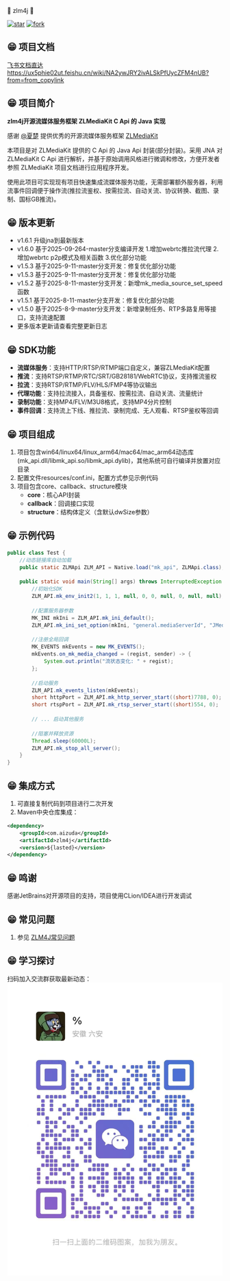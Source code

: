 

📌 zlm4j 📌

[![star](https://gitee.com/aizuda/zlm4j/badge/star.svg?theme=white)](https://gitee.com/aizuda/zlm4j/stargazers)  [![fork](https://gitee.com/aizuda/zlm4j/badge/fork.svg?theme=white)](https://gitee.com/aizuda/zlm4j/members)

## 😁 项目文档
[飞书文档直达 https://ux5phie02ut.feishu.cn/wiki/NA2ywJRY2ivALSkPfUycZFM4nUB?from=from_copylink ](https://ux5phie02ut.feishu.cn/wiki/NA2ywJRY2ivALSkPfUycZFM4nUB?from=from_copylink)

## 😁 项目简介
**zlm4j开源流媒体服务框架 ZLMediaKit C Api 的 Java 实现**

感谢 [@夏楚](https://github.com/xia-chu) 提供优秀的开源流媒体服务框架 [ZLMediaKit ](https://github.com/ZLMediaKit/ZLMediaKit)

本项目是对 ZLMediaKit 提供的 C Api 的 Java Api 封装(部分封装)。采用 JNA 对 ZLMediaKit C Api 进行解析，并基于原始调用风格进行微调和修改，方便开发者参照 ZLMediaKit 项目文档进行应用程序开发。

使用此项目可实现现有项目快速集成流媒体服务功能，无需部署额外服务器，利用流事件回调便于操作流(推拉流鉴权、按需拉流、自动关流、协议转换、截图、录制、国标GB推流)。

## 😁 版本更新
- v1.6.1 升级jna到最新版本
- v1.6.0 基于2025-09-264-master分支编译开发 1.增加webrtc推拉流代理 2.增加webrtc p2p模式及相关函数 3.优化部分功能
- v1.5.3 基于2025-9-11-master分支开发：修复优化部分功能
- v1.5.3 基于2025-9-11-master分支开发：修复优化部分功能
- v1.5.2 基于2025-8-11-master分支开发：新增mk_media_source_set_speed函数
- v1.5.1 基于2025-8-11-master分支开发：修复优化部分功能
- v1.5.0 基于2025-8-9-master分支开发：新增录制任务、RTP多路复用等接口，支持流速配置
- 更多版本更新请查看完整更新日志

## 😁 SDK功能
- **流媒体服务**：支持HTTP/RTSP/RTMP端口自定义，兼容ZLMediaKit配置
- **推流**：支持RTSP/RTMP/RTC/SRT/GB28181/WebRTC协议，支持推流鉴权
- **拉流**：支持RTSP/RTMP/FLV/HLS/FMP4等协议输出
- **代理功能**：支持拉流接入，具备鉴权、按需拉流、自动关流、流量统计
- **录制功能**：支持MP4/FLV/M3U8格式，支持MP4分片控制
- **事件回调**：支持流上下线、推拉流、录制完成、无人观看、RTSP鉴权等回调

## 😁 项目组成
1. 项目包含win64/linux64/linux_arm64/mac64/mac_arm64动态库(mk_api.dll/libmk_api.so/libmk_api.dylib)，其他系统可自行编译并放置对应目录
2. 配置文件resources/conf.ini，配置方式参见示例代码
3. 项目包含core、callback、structure模块
   - **core**：核心API封装
   - **callback**：回调接口实现
   - **structure**：结构体定义（含默认dwSize参数）

## 😁 示例代码
```java
public class Test {
    //动态链接库自动加载
    public static ZLMApi ZLM_API = Native.load("mk_api", ZLMApi.class);

    public static void main(String[] args) throws InterruptedException {
        //初始化SDK
        ZLM_API.mk_env_init2(1, 1, 1, null, 0, 0, null, 0, null, null);
        
        //配置服务器参数
        MK_INI mkIni = ZLM_API.mk_ini_default();
        ZLM_API.mk_ini_set_option(mkIni, "general.mediaServerId", "JMediaServer");
        
        //注册全局回调
        MK_EVENTS mkEvents = new MK_EVENTS();
        mkEvents.on_mk_media_changed = (regist, sender) -> {
            System.out.println("流状态变化: " + regist);
        };
        
        //启动服务
        ZLM_API.mk_events_listen(mkEvents);
        short httpPort = ZLM_API.mk_http_server_start((short)7788, 0);
        short rtspPort = ZLM_API.mk_rtsp_server_start((short)554, 0);
        
        // ... 启动其他服务
        
        //阻塞并释放资源
        Thread.sleep(60000L);
        ZLM_API.mk_stop_all_server();
    }
}
```

## 😁 集成方式
1. 可直接复制代码到项目进行二次开发
2. Maven中央仓库集成：
```xml
<dependency>
    <groupId>com.aizuda</groupId>
    <artifactId>zlm4j</artifactId>
    <version>${lasted}</version>
</dependency>
```

## 😁 鸣谢
感谢JetBrains对开源项目的支持，项目使用CLion/IDEA进行开发调试

## 😁 常见问题
1. 参见 [ZLM4J常见问题 ](https://ux5phie02ut.feishu.cn/wiki/SzIAwyxnpilVMlkccS4cfJFGn1g)

## 😁 学习探讨
扫码加入交流群获取最新动态：
![交流群二维码](doc/images/qun.jpg)
